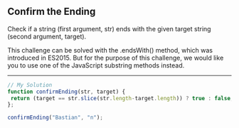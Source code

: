 ## Confirm the Ending

Check if a string (first argument, str) ends with the given target string (second argument, target).

This challenge can be solved with the .endsWith() method, which was introduced in ES2015. But for the purpose of this challenge, we would like you to use one of the JavaScript substring methods instead.

---
```JavaScript
// My Solution
function confirmEnding(str, target) {
 return (target == str.slice(str.length-target.length)) ? true : false;   
};

confirmEnding("Bastian", "n");
```

